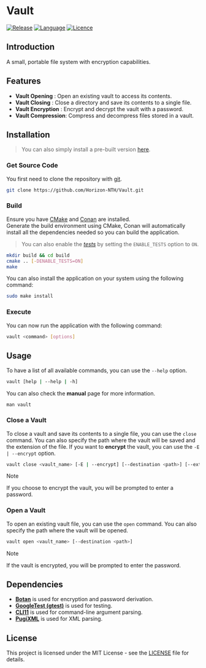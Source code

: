 # Vault

[![Release](https://img.shields.io/badge/Release-v3.1-blueviolet)](https://github.com/Horizon-NTH/Vault/releases)
[![Language](https://img.shields.io/badge/Language-C%2B%2B-0052cf)](https://en.wikipedia.org/wiki/C++)
[![Licence](https://img.shields.io/badge/License-MIT-yellow.svg)](LICENSE)

## Introduction

A small, portable file system with encryption capabilities.

## Features

- **Vault Opening** : Open an existing vault to access its contents.
- **Vault Closing** : Close a directory and save its contents to a single file.
- **Vault Encryption** : Encrypt and decrypt the vault with a password.
- **Vault Compression**: Compress and decompress files stored in a vault.

## Installation

> You can also simply install a pre-built version [here](https://github.com/Horizon-NTH/Vault/releases).

### Get Source Code

You first need to clone the repository with [git](https://git-scm.com).

```bash
git clone https://github.com/Horizon-NTH/Vault.git
```

### Build

Ensure you have [CMake](https://cmake.org/) and [Conan](https://conan.io/) are installed.  
Generate the build environment using CMake, Conan will automatically install all the
dependencies needed so you can build the application.

> You can also enable the [_tests_](https://github.com/google/googletest) by setting the `ENABLE_TESTS` option to `ON`.

```bash
mkdir build && cd build
cmake .. [-DENABLE_TESTS=ON]
make 
```

You can also install the application on your system using the following command:

```bash
sudo make install
```

### Execute

You can now run the application with the following command:

```bash
vault <command> [options]
```

## Usage

To have a list of all available commands, you can use the `--help` option.

```bash
vault [help | --help | -h]
```

You can also check the **manual** page for more information.

```shell
man vault
```

### Close a Vault

To close a vault and save its contents to a single file, you can use the `close` command.
You can also specify the path where the vault will be saved and the extension of the file.
If you want to **encrypt** the vault, you can use the `-E | --encrypt` option.

```bash
vault close <vault_name> [-E | --encrypt] [--destination <path>] [--extension <ext>]
```

> [!NOTE]
> If you choose to encrypt the vault, you will be prompted to enter a password.

### Open a Vault

To open an existing vault file, you can use the `open` command. You can also specify the path where the vault will be
opened.

```bash
vault open <vault_name> [--destination <path>]
```

> [!NOTE]
> If the vault is encrypted, you will be prompted to enter the password.

## Dependencies

- **[Botan](https://botan.randombit.net/)** is used for encryption and password derivation.
- **[GoogleTest (gtest)](https://github.com/google/googletest)** is used for testing.
- **[CLI11](https://github.com/CLIUtils/CLI11)** is used for command-line argument parsing.
- **[PugiXML](https://pugixml.org/)** is used for XML parsing.

## License

This project is licensed under the MIT License - see the [LICENSE](LICENSE) file for details.
